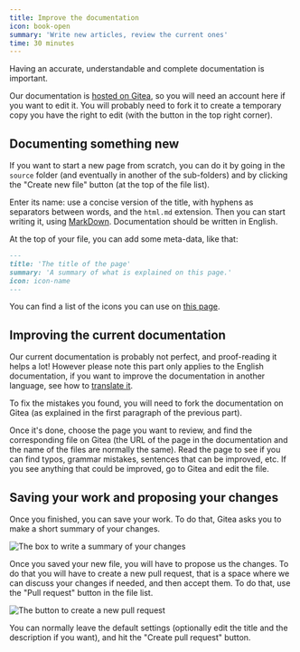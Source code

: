 ```yaml
---
title: Improve the documentation
icon: book-open
summary: 'Write new articles, review the current ones'
time: 30 minutes
---
```


Having an accurate, understandable and complete documentation is important.

Our documentation is [hosted on Gitea](https://git.joinplu.me/plume/documentation), so you
will need an account here if you want to edit it. You will probably need to fork it
to create a temporary copy you have the right to edit (with the button in the top right corner).

## Documenting something new

If you want to start a new page from scratch, you can do it by going in the `source` folder (and eventually in
another of the sub-folders) and by clicking the "Create new file" button (at the top of the file list).

Enter its name: use a concise version of the title, with hyphens as separators between words, and the `html.md` extension.
Then you can start writing it, using [MarkDown](https://commonmark.org/help/). Documentation should be written in English.

At the top of your file, you can add some meta-data, like that:

```md
---
title: 'The title of the page'
summary: 'A summary of what is explained on this page.'
icon: icon-name
---
```

You can find a list of the icons you can use on [this page](https://feathericons.com/).

## Improving the current documentation

Our current documentation is probably not perfect, and proof-reading it helps a lot! However please note
this part only applies to the English documentation, if you want to improve the documentation in another language,
see how to [translate it](../translations/).

To fix the mistakes you found, you will need to fork the documentation on Gitea (as explained in the first
paragraph of the previous part).

Once it's done, choose the page you want to review, and find the corresponding file on Gitea (the URL of the page in
the documentation and the name of the files are normally the same). Read the page to see if you can find typos, grammar
mistakes, sentences that can be improved, etc. If you see anything that could be improved, go to Gitea and edit the file.


## Saving your work and proposing your changes

Once you finished, you can save your work. To do that, Gitea asks you to make a short summary of your changes.

![The box to write a summary of your changes](/images/new-docs-page.png)

Once you saved your new file, you will have to propose us the changes. To do that you will have to create a new
pull request, that is a space where we can discuss your changes if needed, and then accept them. To do that, use the
"Pull request" button in the file list.

![The button to create a new pull request](/images/docs-pr-button.png)

You can normally leave the default settings (optionally edit the title and the description if you want),
and hit the "Create pull request" button.
